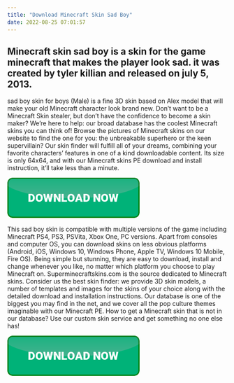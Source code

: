 ```yaml
---
title: "Download Minecraft Skin Sad Boy"
date: 2022-08-25 07:01:57
---
```


## Minecraft skin sad boy is a skin for the game minecraft that makes the player look sad. it was created by tyler killian and released on july 5, 2013.

sad boy skin for boys (Male) is a fine 3D skin based on Alex model that will make your old Minecraft character look brand new. Don’t want to be a Minecraft Skin stealer, but don’t have the confidence to become a skin maker? We’re here to help: our broad database has the coolest Minecraft skins you can think of! Browse the pictures of Minecraft skins on our website to find the one for you: the unbreakable superhero or the keen supervillain? Our skin finder will fulfill all of your dreams, combining your favorite characters’ features in one of a kind downloadable content. Its size is only 64x64, and with our Minecraft skins PE download and install instruction, it’ll take less than a minute.

[![button](https://github.com/minecraftbay/minecraftbay.github.io/blob/main/dlbutton.png?raw=true)](https://minecraftsync.com/download-minecraft-skin)


This sad boy skin is compatible with multiple versions of the game including Minecraft PS4, PS3, PSVita, Xbox One, PC versions. Apart from consoles and computer OS, you can download skins on less obvious platforms (Android, iOS, Windows 10, Windows Phone, Apple TV, Windows 10 Mobile, Fire OS). Being simple but stunning, they are easy to download, install and change whenever you like, no matter which platform you choose to play Minecraft on.
Superminecraftskins.com is the source dedicated to Minecraft skins. Consider us the best skin finder: we provide 3D skin models, a number of templates and images for the skins of your choice along with the detailed download and installation instructions. Our database is one of the biggest you may find in the net, and we cover all the pop culture themes imaginable with our Minecraft PE. How to get a Minecraft skin that is not in our database? Use our custom skin service and get something no one else has!


[![button](https://github.com/minecraftbay/minecraftbay.github.io/blob/main/dlbutton.png?raw=true)](https://minecraftsync.com/download-minecraft-skin)